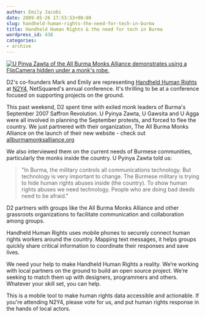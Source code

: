 ```yaml
---
author: Emily Jacobi
date: 2009-05-26 17:53:53+00:00
slug: handheld-human-rights-the-need-for-tech-in-burma
title: Handheld Human Rights & the need for tech in Burma
wordpress_id: 438
categories:
- archive
---
```


[![U Pinya Zawta of the All Burma Monks Alliance demonstrates using a FlipCamera hidden under a monk's robe. ](https://farm6.static.flickr.com/5096/5494765525_1e6271ac04.jpg)](http://www.flickr.com/photos/digitaldemocracy/5494765525/)

D2's co-founders Mark and Emily are representing [Handheld Human Rights](http://netsquared.org/conference/n2y4) at [N2Y4](http://netsquared.org/conference/n2y4), NetSquared's annual conference. It's thrilling to be at a conference focused on supporting projects on the ground.

This past weekend, D2 spent time with exiled monk leaders of Burma's September 2007 Saffron Revolution. U Pyinya Zawta, U Gawsita and U Agga were all involved in planning the September protests, and forced to flee the country. We just partnered with their organization, The All Burma Monks Alliance on the launch of their new website - check out [allburmamonksalliance.org](http://allburmamonksalliance.org/)

We also interviewed them on the current needs of Burmese communities, particularly the monks inside the country. U Pyinya Zawta told us:


> "In Burma, the military controls all communications technology. But technology is very important to change. The Burmese military is trying to hide human rights abuses inside (the country). To show human rights abuses we need technology. People who are doing bad deeds need to be afraid."


D2 partners with groups like the All Burma Monks Alliance and other grassroots organizations to facilitate communication and collaboration among groups.

Handheld Human Rights uses mobile phones to securely connect human rights workers around the country. Mapping text messages, it helps groups quickly share critical information to coordinate their responses and save lives.

We need your help to make Handheld Human Rights a reality. We’re working with local partners on the ground to build an open source project. We’re seeking to match them up with designers, programmers and others. Whatever your skill set, you can help.

This is a mobile tool to make human rights data accessible and actionable. If you're attending N2Y4, please vote for us, and put human rights response in the hands of local actors.
